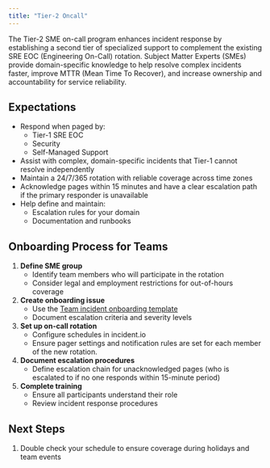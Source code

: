 ```yaml
---
title: "Tier-2 Oncall"
---
```

The Tier-2 SME on-call program enhances incident response by establishing a second tier of specialized support to complement the existing SRE EOC (Engineering On-Call) rotation. Subject Matter Experts (SMEs) provide domain-specific knowledge to help resolve complex incidents faster, improve MTTR (Mean Time To Recover), and increase ownership and accountability for service reliability.

## Expectations

- Respond when paged by:
  - Tier-1 SRE EOC
  - Security
  - Self-Managed Support
- Assist with complex, domain-specific incidents that Tier-1 cannot resolve independently
- Maintain a 24/7/365 rotation with reliable coverage across time zones
- Acknowledge pages within 15 minutes and have a clear escalation path if the primary responder is unavailable
- Help define and maintain:
  - Escalation rules for your domain
  - Documentation and runbooks

## Onboarding Process for Teams

1. **Define SME group**
   - Identify team members who will participate in the rotation
   - Consider legal and employment restrictions for out-of-hours coverage
2. **Create onboarding issue**
   - Use the [Team incident onboarding template](https://gitlab.com/gitlab-com/gl-infra/production-engineering/-/issues/new?description_template=team-incident-onboarding)
   - Document escalation criteria and severity levels
3. **Set up on-call rotation**
   - Configure schedules in incident.io
   - Ensure pager settings and notification rules are set for each member of the new rotation.
4. **Document escalation procedures**
   - Define escalation chain for unacknowledged pages (who is escalated to if no one responds within 15-minute period)
5. **Complete training**
   - Ensure all participants understand their role
   - Review incident response procedures

## Next Steps

1. Double check your schedule to ensure coverage during holidays and team events
